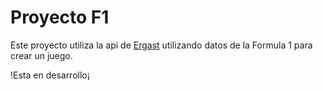 <h1>Proyecto F1</h1>

Este proyecto utiliza la api de <a href="http://ergast.com/mrd/">Ergast</a> utilizando datos de la Formula 1 para crear un juego.

!Esta en desarrollo¡
